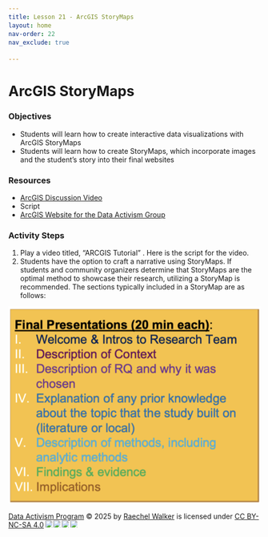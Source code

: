 ```yaml
---
title: Lesson 21 - ArcGIS StoryMaps
layout: home
nav-order: 22
nav_exclude: true

---
```


<script>
  if (localStorage.getItem("formFilled") !== "true") {
    window.location.href = "/";
  }
</script>


# ArcGIS StoryMaps


### Objectives
- Students will learn how to create interactive data visualizations with ArcGIS StoryMaps
- Students will learn how to create StoryMaps, which incorporate images and the student’s story into their final websites    

### Resources
- <a href = "https://drive.google.com/file/d/11oWfROsfLskKPBG1Q-36WKrYdkkXJVJT/view?usp=drive_link">ArcGIS Discussion Video</a>
- Script
- <a href = "http://dataactivism.maps.arcgis.com">ArcGIS Website for the Data Activism Group</a>


### Activity Steps
1. Play a video titled, “ARCGIS Tutorial” . Here is the script for the video. 
2. Students have the option to craft a narrative using StoryMaps. If students and community organizers determine that StoryMaps are the optimal method to showcase their research, utilizing a StoryMap is recommended. The sections typically included in a StoryMap are as follows:
<img src = "images/final.png" alt = "Final Presentation Outline">





<a href="https://creativecommons.org">Data Activism Program</a> © 2025 by <a href="https://creativecommons.org">Raechel Walker</a> is licensed under <a href="https://creativecommons.org/licenses/by-nc-sa/4.0/">CC BY-NC-SA 4.0</a><img src="https://mirrors.creativecommons.org/presskit/icons/cc.svg" style="max-width: 1em;max-height:1em;margin-left: .2em;"><img src="https://mirrors.creativecommons.org/presskit/icons/by.svg" style="max-width: 1em;max-height:1em;margin-left: .2em;"><img src="https://mirrors.creativecommons.org/presskit/icons/nc.svg" style="max-width: 1em;max-height:1em;margin-left: .2em;"><img src="https://mirrors.creativecommons.org/presskit/icons/sa.svg" style="max-width: 1em;max-height:1em;margin-left: .2em;">